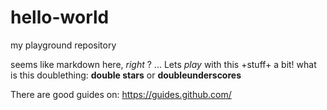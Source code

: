 # hello-world
my playground repository

seems like markdown here, *right* ? ... Lets _play_ with this +stuff+ a bit!
what is this doublething: **double stars** or __doubleunderscores__

There are good guides on: https://guides.github.com/

